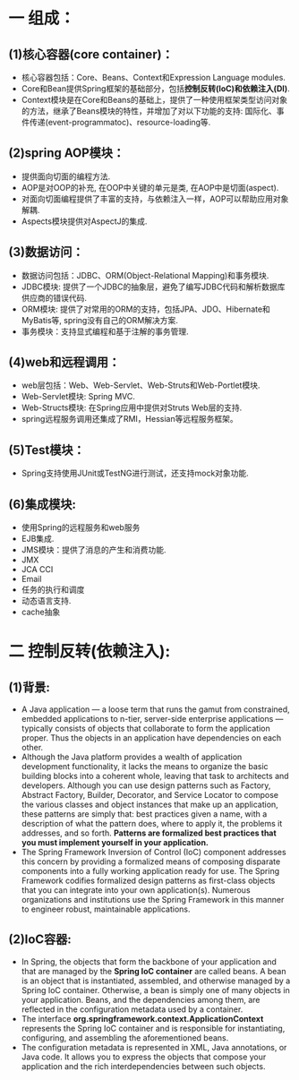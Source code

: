 # 一 组成： 
## (1)核心容器(core container)：
- 核心容器包括：Core、Beans、Context和Expression Language modules.
- Core和Bean提供Spring框架的基础部分，包括**控制反转(IoC)和依赖注入(DI)**.
- Context模块是在Core和Beans的基础上，提供了一种使用框架类型访问对象的方法，继承了Beans模块的特性，并增加了对以下功能的支持: 国际化、事件传递(event-programmatoc)、resource-loading等.

## (2)spring AOP模块：
- 提供面向切面的编程方法.
- AOP是对OOP的补充, 在OOP中关键的单元是类, 在AOP中是切面(aspect).
- 对面向切面编程提供了丰富的支持，与依赖注入一样，AOP可以帮助应用对象解耦.
- Aspects模块提供对AspectJ的集成.

## (3)数据访问：
- 数据访问包括：JDBC、ORM(Object-Relational Mapping)和事务模块.
- JDBC模块: 提供了一个JDBC的抽象层，避免了编写JDBC代码和解析数据库供应商的错误代码.
- ORM模块: 提供了对常用的ORM的支持，包括JPA、JDO、Hibernate和MyBatis等, spring没有自己的ORM解决方案.
- 事务模块：支持显式编程和基于注解的事务管理.

## (4)web和远程调用：
- web层包括：Web、Web-Servlet、Web-Struts和Web-Portlet模块.
- Web-Servlet模块: Spring MVC.
- Web-Structs模块: 在Spring应用中提供对Struts Web层的支持.
- spring远程服务调用还集成了RMI，Hessian等远程服务框架。

## (5)Test模块：
- Spring支持使用JUnit或TestNG进行测试，还支持mock对象功能.

## (6)集成模块:
- 使用Spring的远程服务和web服务
- EJB集成.
- JMS模块：提供了消息的产生和消费功能.
- JMX
- JCA CCI
- Email
- 任务的执行和调度
- 动态语言支持.
- cache抽象

# 二 控制反转(依赖注入):
## (1)背景:
- A Java application — a loose term that runs the gamut from constrained, embedded applications to n-tier, server-side enterprise applications — typically consists of objects that collaborate to form the application proper. Thus the objects in an application have dependencies on each other.
- Although the Java platform provides a wealth of application development functionality, it lacks the means to organize the basic building blocks into a coherent whole, leaving that task to architects and developers. Although you can use design patterns such as Factory, Abstract Factory, Builder, Decorator, and Service Locator to compose the various classes and object instances that make up an application, these patterns are simply that: best practices given a name, with a description of what the pattern does, where to apply it, the problems it addresses, and so forth. **Patterns are formalized best practices that you must implement yourself in your application.**
- The Spring Framework Inversion of Control (IoC) component addresses this concern by providing a formalized means of composing disparate components into a fully working application ready for use. The Spring Framework codifies formalized design patterns as first-class objects that you can integrate into your own application(s). Numerous organizations and institutions use the Spring Framework in this manner to engineer robust, maintainable applications.

## (2)IoC容器:
- In Spring, the objects that form the backbone of your application and that are managed by the **Spring IoC container** are called beans. A bean is an object that is instantiated, assembled, and otherwise managed by a Spring IoC container. Otherwise, a bean is simply one of many objects in your application. Beans, and the dependencies among them, are reflected in the configuration metadata used by a container.
- The interface **org.springframework.context.ApplicationContext** represents the Spring IoC container and is responsible for instantiating, configuring, and assembling the aforementioned beans.
- The configuration metadata is represented in XML, Java annotations, or Java code. It allows you to express the objects that compose your application and the rich interdependencies between such objects.

